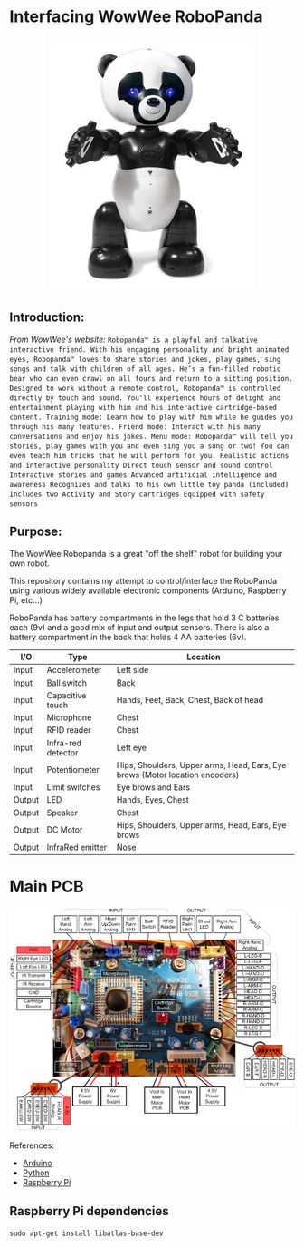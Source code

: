 # Interfacing WowWee RoboPanda

<center>
  <a href="http://www.wowwee.com/en/products/toys/robots/robotics/robocreatures/robopanda">
    <img src="RoboPanda.jpg" />
  </a>
</center>

## Introduction:

*From WowWee's website:*
    `Robopanda™ is a playful and talkative interactive friend.
    With his engaging personality and bright animated eyes, Robopanda™ loves to share stories and jokes, play games,
    sing songs and talk with children of all ages. He’s a fun-filled robotic bear who can even crawl on all fours
    and return to a sitting position.
    Designed to work without a remote control, Robopanda™ is controlled directly by touch and sound.
    You'll experience hours of delight and entertainment playing with him and his interactive cartridge-based content.
    Training mode: Learn how to play with him while he guides you through his many features.
    Friend mode: Interact with his many conversations and enjoy his jokes.
    Menu mode: Robopanda™ will tell you stories, play games with you and even sing you a song or two!
    You can even teach him tricks that he will perform for you.
    Realistic actions and interactive personality
    Direct touch sensor and sound control
    Interactive stories and games
    Advanced artificial intelligence and awareness
    Recognizes and talks to his own little toy panda (included)
    Includes two Activity and Story cartridges
    Equipped with safety sensors`

## Purpose:

The WowWee Robopanda is a great "off the shelf" robot for building your own robot.

This repository contains my attempt to control/interface the RoboPanda using various widely available electronic components (Arduino, Raspberry Pi, etc...)

RoboPanda has battery compartments in the legs that hold 3 C batteries each (9v) and a good mix of input and output sensors.  There is also a battery compartment in the back that holds 4 AA batteries (6v).

| I/O | Type | Location |
|-------|-----------------------|-----------|
| Input | Accelerometer         | Left side |
| Input | Ball switch           | Back |
| Input | Capacitive touch      | Hands, Feet, Back, Chest, Back of head |
| Input | Microphone            | Chest |
| Input | RFID reader           | Chest |
| Input | Infra-red detector    | Left eye |
| Input | Potentiometer         | Hips, Shoulders, Upper arms, Head, Ears, Eye brows (Motor location encoders) |
| Input | Limit switches        | Eye brows and Ears |
| Output | LED                  | Hands, Eyes, Chest |
| Output | Speaker              | Chest |
| Output | DC Motor             | Hips, Shoulders, Upper arms, Head, Ears, Eye brows |
| Output | InfraRed emitter     | Nose |

# Main PCB  
<a href="RoboPanda_Pinout.png">
  <img src="RoboPanda_Pinout.png" />
</a>

References:
<ul>
  <li>
    <a href="http://arduino.cc">Arduino</a>
  </li>
  <li>
    <a href="http://python.org/">Python</a>
  </li>
  <li>
    <a href="http://www.raspberrypi.org/">Raspberry Pi</a>
  </li>
</ul>

<!--
Resources:
<ul>
  <li>
    <a href="http://www.robocommunity.com/article/12977/RoboPanda-Disassembled---A-Look-Inside-This-Friendly-Robotic-Bear/?textpage=11">RoboPanda-Disassembled</a> - A Look Inside This Friendly Robotic Bear
  </li>
  <li>
    <a href="http://www.robocommunity.com/">RoboCommunity</a> - The Premier WowWee Robot Community
  </li>
<ul>
-->


## Raspberry Pi dependencies
`sudo apt-get install libatlas-base-dev`
